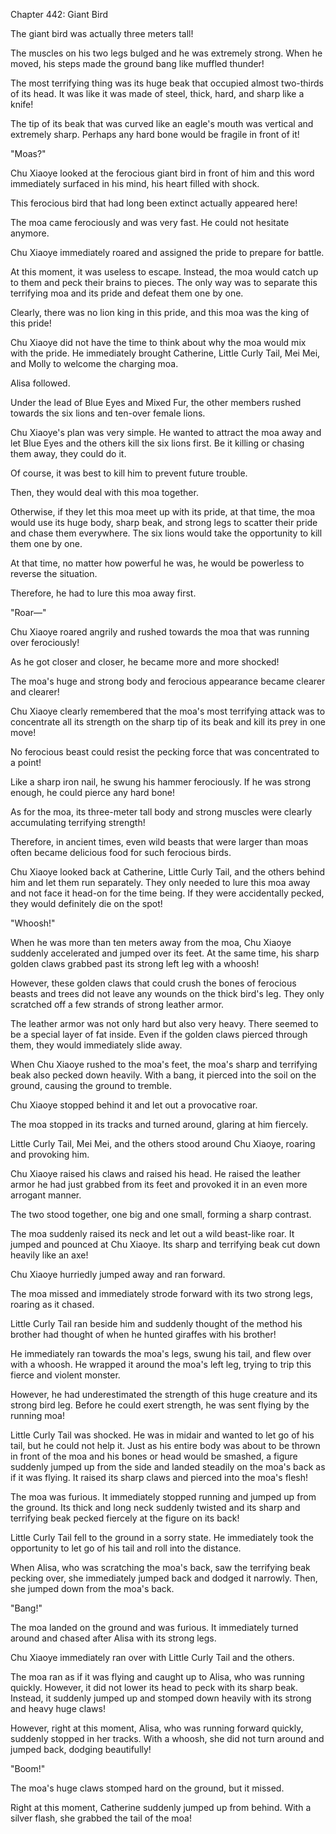 Chapter 442: Giant Bird

The giant bird was actually three meters tall\!

The muscles on his two legs bulged and he was extremely strong. When he moved, his steps made the ground bang like muffled thunder\!

The most terrifying thing was its huge beak that occupied almost two-thirds of its head. It was like it was made of steel, thick, hard, and sharp like a knife\!

The tip of its beak that was curved like an eagle's mouth was vertical and extremely sharp. Perhaps any hard bone would be fragile in front of it\!

"Moas?"

Chu Xiaoye looked at the ferocious giant bird in front of him and this word immediately surfaced in his mind, his heart filled with shock.

This ferocious bird that had long been extinct actually appeared here\!

The moa came ferociously and was very fast. He could not hesitate anymore.

Chu Xiaoye immediately roared and assigned the pride to prepare for battle.

At this moment, it was useless to escape. Instead, the moa would catch up to them and peck their brains to pieces. The only way was to separate this terrifying moa and its pride and defeat them one by one.

Clearly, there was no lion king in this pride, and this moa was the king of this pride\!

Chu Xiaoye did not have the time to think about why the moa would mix with the pride. He immediately brought Catherine, Little Curly Tail, Mei Mei, and Molly to welcome the charging moa.

Alisa followed.

Under the lead of Blue Eyes and Mixed Fur, the other members rushed towards the six lions and ten-over female lions.

Chu Xiaoye's plan was very simple. He wanted to attract the moa away and let Blue Eyes and the others kill the six lions first. Be it killing or chasing them away, they could do it.

Of course, it was best to kill him to prevent future trouble.

Then, they would deal with this moa together.

Otherwise, if they let this moa meet up with its pride, at that time, the moa would use its huge body, sharp beak, and strong legs to scatter their pride and chase them everywhere. The six lions would take the opportunity to kill them one by one.

At that time, no matter how powerful he was, he would be powerless to reverse the situation.

Therefore, he had to lure this moa away first.

"Roar—"

Chu Xiaoye roared angrily and rushed towards the moa that was running over ferociously\!

As he got closer and closer, he became more and more shocked\!

The moa's huge and strong body and ferocious appearance became clearer and clearer\!

Chu Xiaoye clearly remembered that the moa's most terrifying attack was to concentrate all its strength on the sharp tip of its beak and kill its prey in one move\!

No ferocious beast could resist the pecking force that was concentrated to a point\!

Like a sharp iron nail, he swung his hammer ferociously. If he was strong enough, he could pierce any hard bone\!

As for the moa, its three-meter tall body and strong muscles were clearly accumulating terrifying strength\!

Therefore, in ancient times, even wild beasts that were larger than moas often became delicious food for such ferocious birds.

Chu Xiaoye looked back at Catherine, Little Curly Tail, and the others behind him and let them run separately. They only needed to lure this moa away and not face it head-on for the time being. If they were accidentally pecked, they would definitely die on the spot\!

"Whoosh\!"

When he was more than ten meters away from the moa, Chu Xiaoye suddenly accelerated and jumped over its feet. At the same time, his sharp golden claws grabbed past its strong left leg with a whoosh\!

However, these golden claws that could crush the bones of ferocious beasts and trees did not leave any wounds on the thick bird's leg. They only scratched off a few strands of strong leather armor.

The leather armor was not only hard but also very heavy. There seemed to be a special layer of fat inside. Even if the golden claws pierced through them, they would immediately slide away.

When Chu Xiaoye rushed to the moa's feet, the moa's sharp and terrifying beak also pecked down heavily. With a bang, it pierced into the soil on the ground, causing the ground to tremble.

Chu Xiaoye stopped behind it and let out a provocative roar.

The moa stopped in its tracks and turned around, glaring at him fiercely.

Little Curly Tail, Mei Mei, and the others stood around Chu Xiaoye, roaring and provoking him.

Chu Xiaoye raised his claws and raised his head. He raised the leather armor he had just grabbed from its feet and provoked it in an even more arrogant manner.

The two stood together, one big and one small, forming a sharp contrast.

The moa suddenly raised its neck and let out a wild beast-like roar. It jumped and pounced at Chu Xiaoye. Its sharp and terrifying beak cut down heavily like an axe\!

Chu Xiaoye hurriedly jumped away and ran forward.

The moa missed and immediately strode forward with its two strong legs, roaring as it chased.

Little Curly Tail ran beside him and suddenly thought of the method his brother had thought of when he hunted giraffes with his brother\!

He immediately ran towards the moa's legs, swung his tail, and flew over with a whoosh. He wrapped it around the moa's left leg, trying to trip this fierce and violent monster.

However, he had underestimated the strength of this huge creature and its strong bird leg. Before he could exert strength, he was sent flying by the running moa\!

Little Curly Tail was shocked. He was in midair and wanted to let go of his tail, but he could not help it. Just as his entire body was about to be thrown in front of the moa and his bones or head would be smashed, a figure suddenly jumped up from the side and landed steadily on the moa's back as if it was flying. It raised its sharp claws and pierced into the moa's flesh\!

The moa was furious. It immediately stopped running and jumped up from the ground. Its thick and long neck suddenly twisted and its sharp and terrifying beak pecked fiercely at the figure on its back\!

Little Curly Tail fell to the ground in a sorry state. He immediately took the opportunity to let go of his tail and roll into the distance.

When Alisa, who was scratching the moa's back, saw the terrifying beak pecking over, she immediately jumped back and dodged it narrowly. Then, she jumped down from the moa's back.

"Bang\!"

The moa landed on the ground and was furious. It immediately turned around and chased after Alisa with its strong legs.

Chu Xiaoye immediately ran over with Little Curly Tail and the others.

The moa ran as if it was flying and caught up to Alisa, who was running quickly. However, it did not lower its head to peck with its sharp beak. Instead, it suddenly jumped up and stomped down heavily with its strong and heavy huge claws\!

However, right at this moment, Alisa, who was running forward quickly, suddenly stopped in her tracks. With a whoosh, she did not turn around and jumped back, dodging beautifully\!

"Boom\!"

The moa's huge claws stomped hard on the ground, but it missed.

Right at this moment, Catherine suddenly jumped up from behind. With a silver flash, she grabbed the tail of the moa\!